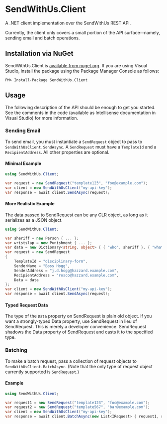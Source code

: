 SendWithUs.Client
=================

A .NET client implementation over the SendWithUs REST API.

Currently, the client only covers a small portion of the API surface--namely, sending email and batch operations.

## Installation via NuGet

SendWithUs.Client is [available from nuget.org](https://www.nuget.org/packages/SendWithUs.Client/). If you are using 
Visual Studio, install the package using the Package Manager Console as follows: 

```
PM> Install-Package SendWithUs.Client
```

## Usage

The following  description of the  API should be enough to get you started. See the comments in the code (available as
Intellisense documentation in Visual Studio) for more information.

### Sending Email

To send email, you must instantiate a `SendRequest` object to pass to `SendWithUsClient.SendAsync`. A `SendRequest` must 
have a `TemplateId` and a `RecipientAddress`. All other properties are optional.

#### Minimal Example

```csharp
using SendWithUs.Client;

var request = new SendRequest("template123", "foo@example.com");
var client = new SendWithUsClient("my-api-key");
var response = await client.SendAsync(request);
```

#### More Realistic Example

The data passed to SendRequest can be any CLR object, as long as it serializes as a JSON object.

```csharp
using SendWithUs.Client;

var sheriff = new Person { ... };
var wristslap = new Punishment { ... };
var data = new Dictionary<string, object> { { "who", sheriff }, { "what", wristslap } };
var request = new SendRequest
{
    TemplateId = "disciplinary-form",
    SenderName = "Boss Hogg",
    SenderAddress = "j.d.hogg@hazzard.example.com",
    RecipientAddress = "rosco@hazzard.example.com",
    Data = data
};
var client = new SendWithUsClient("my-api-key");
var response = await client.SendAsync(request);
```

#### Typed Request Data

The type of the `Data` property on SendRequest is plain old object. If you want a strongly-typed Data property, use
SendRequest<TData> in lieu of SendRequest. This is merely a developer convenience. SendRequest<TData> shadows the 
Data property of SendRequest and casts it to the specified type.

### Batching

To make a batch request, pass a collection of request objects to `SendWithUsClient.BatchAsync`. (Note that the only type
of request object currently supported is `SendRequest`.)

#### Example

```csharp
using SendWithUs.Client;

var request1 = new SendRequest("template123", "foo@example.com");
var request2 = new SendRequest("template567", "bar@example.com");
var client = new SendWithUsClient("my-api-key");
var response = await client.BatchAsync(new List<IRequest> { request1, request2 });
```
